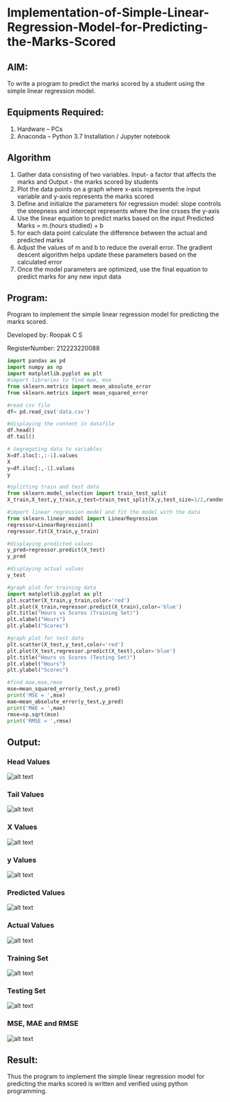 # Implementation-of-Simple-Linear-Regression-Model-for-Predicting-the-Marks-Scored

## AIM:
To write a program to predict the marks scored by a student using the simple linear regression model.

## Equipments Required:
1. Hardware – PCs
2. Anaconda – Python 3.7 Installation / Jupyter notebook

## Algorithm
1. Gather data consisting of two variables. Input- a factor that affects the marks and Output - the marks scored by students
2. Plot the data points on a graph where x-axis represents the input variable and y-axis represents the marks scored
3. Define and initialize the parameters for regression model: slope controls the steepness and intercept represents where the line crsses the y-axis
4. Use the linear equation to predict marks based on the input Predicted Marks = m.(hours studied) + b
5. for each data point calculate the difference between the actual and predicted marks
6. Adjust the values of m and b to reduce the overall error. The gradient descent algorithm helps update these parameters based on the calculated error
7. Once the model parameters are optimized, use the final equation to predict marks for any new input data

## Program:
Program to implement the simple linear regression model for predicting the marks scored.

Developed by: Roopak C S

RegisterNumber: 212223220088
```python
import pandas as pd
import numpy as np
import matplotlib.pyplot as plt
#import libraries to find mae, mse
from sklearn.metrics import mean_absolute_error
from sklearn.metrics import mean_squared_error

#read csv file
df= pd.read_csv('data.csv')

#displaying the content in datafile
df.head()
df.tail()

# Segregating data to variables
X=df.iloc[:,:-1].values
X
y=df.iloc[:,-1].values
y

#splitting train and test data
from sklearn.model_selection import train_test_split
X_train,X_test,y_train,y_test=train_test_split(X,y,test_size=1/2,random_state=0)

#import linear regression model and fit the model with the data
from sklearn.linear_model import LinearRegression
regressor=LinearRegression()
regressor.fit(X_train,y_train)

#displaying predicted values
y_pred=regressor.predict(X_test)
y_pred

#displaying actual values
y_test

#graph plot for training data
import matplotlib.pyplot as plt
plt.scatter(X_train,y_train,color='red')
plt.plot(X_train,regressor.predict(X_train),color='blue')
plt.title("Hours vs Scores (Training Set)")
plt.xlabel("Hours")
plt.ylabel("Scores")

#graph plot for test data
plt.scatter(X_test,y_test,color='red')
plt.plot(X_test,regressor.predict(X_test),color='blue')
plt.title("Hours vs Scores (Testing Set)")
plt.xlabel("Hours")
plt.ylabel("Scores")

#find mae,mse,rmse
mse=mean_squared_error(y_test,y_pred)
print('MSE = ',mse)
mae=mean_absolute_error(y_test,y_pred)
print('MAE = ',mae)
rmse=np.sqrt(mse)
print('RMSE = ',rmse)
```

## Output:
### Head Values
![alt text](<Images/Screenshot 2024-08-16 154352-1.png>)

### Tail Values
![alt text](<Images/Screenshot 2024-08-16 154419-1.png>)

### X Values
![alt text](<Images/Screenshot 2024-08-16 152702.png>)

### y Values
![alt text](<Images/Screenshot 2024-08-16 153116-1.png>)

### Predicted Values
![alt text](<Screenshot 2024-08-16 161908.png>)

### Actual Values
![alt text](<Images/Screenshot 2024-08-16 153301.png>)

### Training Set
![alt text](<Images/download (8).png>)

### Testing Set
![alt text](<Images/download (7)-1.png>)

### MSE, MAE and RMSE
![alt text](<Images/Screenshot 2024-08-16 153958-1.png>)


## Result:
Thus the program to implement the simple linear regression model for predicting the marks scored is written and verified using python programming.
